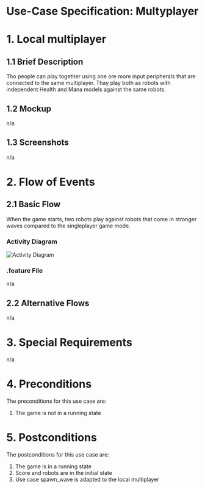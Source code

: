 # Use-Case Specification: Multyplayer

# 1. Local multiplayer
## 1.1 Brief Description
Tho people can play together using one ore more input peripherals that are connected to the same multiplayer. Thay play both as robots with independent Health and Mana models against the same robots.
## 1.2 Mockup

n/a
## 1.3 Screenshots

n/a

# 2. Flow of Events

## 2.1 Basic Flow

When the game starts, two robots play against robots that come in stronger waves compared to the singleplayer game mode.

### Activity Diagram
![Activity Diagram]()

### .feature File
n/a

## 2.2 Alternative Flows
n/a

# 3. Special Requirements
n/a

# 4. Preconditions
The preconditions for this use case are:
1. The game is not in a running state

# 5. Postconditions
The postconditions for this use case are:
1. The game is in a running state
2. Score and robots are in the initial state
3. Use case spawn_wave is adapted to the local multiplayer


